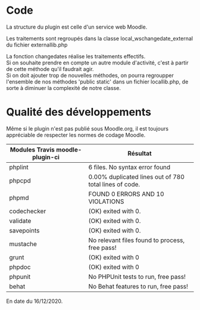 # Code #

La structure du plugin est celle d'un service web Moodle.  

Les traitements sont regroupés dans la classe local_wschangedate_external du fichier externallib.php  

La fonction changedates réalise les traitements effectifs.  
Si on souhaite prendre en compte un autre module d'activité, c'est à partir de cette méthode qu'il faudrait agir.  
Si on doit ajouter trop de nouvelles méthodes, on pourra regroupper l'ensemble de nos méthodes 'public static' dans un fichier locallib.php, de sorte à diminuer la complexité
de notre classe.  

# Qualité des développements #
Même si le plugin n'est pas publié sous Moodle.org, il est toujours appréciable de respecter les normes de codage Moodle.  



|  Modules Travis  moodle-plugin-ci | Résultat              |
|-----------------------------------|-----------------------|
| phplint                           | 6 files. No syntax error found |
| phpcpd                            | 0.00% duplicated lines out of 780 total lines of code. |
| phpmd  | FOUND 0 ERRORS AND 10 VIOLATIONS |
| codechecker | (OK) exited with 0.  |
| validate | (OK) exited with 0.  |
| savepoints | (OK) exited with 0.  |
| mustache | No relevant files found to process, free pass! |
| grunt | (OK) exited with 0 |
| phpdoc | (OK) exited with 0 |
| phpunit | No PHPUnit tests to run, free pass! |
| behat | No Behat features to run, free pass! |

En date du 16/12/2020.
